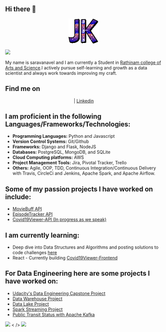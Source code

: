 ## Hi there 👋

<p align="center">
  <img src="https://raw.githubusercontent.com/jonathankamau/jonathankamau/master/resources/images/my-initials.gif"/>
</p>

![](https://komarev.com/ghpvc/?username=saravana611&color=blue&style=plastic)

My name is saravanavel and I am currently a Student in [Rathinam college of Arts and Science](https://www.rathinamcollege.edu.in/).I actively pursue self-learning and growth as a data scientist and always work towards improving my craft.

## Find me on 
<p align="center">| 
  <a href="https://www.linkedin.com/in/saravanavel-v-24bb101a7" target="_blank">Linkedin</a>
</p>

## I am proficient in the following Languages/Frameworks/Technologies:

- <strong>Programming Languages:</strong> Python and Javascript
- <strong>Version Control Systems:</strong> Git/Github
- <strong>Frameworks:</strong> Django and Flask, NodeJS 
- <strong>Databases:</strong> PostgreSQL, MongoDB, and SQLite
- <strong>Cloud Computing platforms:</strong> AWS 
- <strong>Project Management Tools:</strong> Jira, Pivotal Tracker, Trello
- <strong>Others:</strong> Agile, OOP, TDD, Continuous Integration/Continuous Delivery with Travis, CircleCi and Jenkins, Apache Spark, and Apache Airflow.


## Some of my passion projects I have worked on include:
<ul>
<li><a href="https://github.com/jonathankamau/MovieBuff-API" target="_blank">MovieBuff API</a></li>
<li><a href="https://github.com/jonathankamau/EpisodeTracker-API" target="_blank">EpisodeTracker API</a></li>
<li><a href="https://github.com/jonathankamau/Covid19Viewer-API" target="_blank">Covid19Viewer-API (In progress as we speak)</a></li>
</ul>

## I am currently learning:
- Deep dive into Data Structures and Algorithms and posting solutions to code challenges <a href="https://github.com/jonathankamau/technical_tests" target="_blank">here</a>
- React - Currently building <a href="https://github.com/jonathankamau/Covid19Viewer-Frontend" target="_blank">Covid19Viewer-Frontend</a>

## For Data Engineering here are some projects I have worked on:
<ul>
<li><a href="https://github.com/jonathankamau/udend-capstone-project" target="_blank">Udacity's Data Engineering Capstone Project</a></li>
<li><a href="https://github.com/jonathankamau/udend-data-warehouse-project" target="_blank">Data Warehouse Project</a></li>
<li><a href="https://github.com/jonathankamau/udacity-data-lake-project" target="_blank">Data Lake Project</a></li>
<li><a href="https://github.com/jonathankamau/udacity-spark-streaming-project" target="_blank">Spark Streaming Project</a></li>
<li><a href="https://github.com/jonathankamau/public-transportation-project" target="_blank">Public Transit Status with Apache Kafka</a></li>
</ul>



<p align="middle right">
  <img src="https://github-readme-stats.vercel.app/api?username=saravana611&show_icons=true&theme=blue-green"/>
  <                                                                          />
  <img src="https://github-readme-stats.vercel.app/api/top-langs/?username=saravana611&theme=blue-green"/>
</p>



